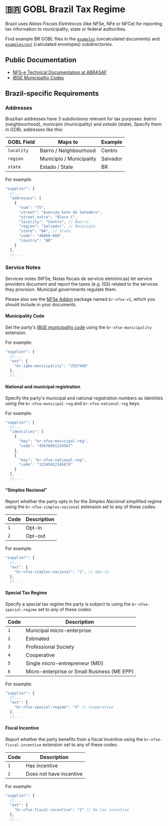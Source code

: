 # 🇧🇷 GOBL Brazil Tax Regime

Brazil uses _Notas Fiscais Eletrônicas_ (like NFSe, NFe or NFCe) for reporting tax information to municipality, state or federal authorities.

Find example BR GOBL files in the [`examples`](../../examples/br) (uncalculated documents) and [`examples/out`](../../examples/br/out) (calculated envelopes) subdirectories.

## Public Documentation

* [NFS-e Technical Documentation at ABRASAF](https://abrasf.org.br/biblioteca/arquivos-publicos/nfs-e)
* [IBGE Municipality Codes](https://www.ibge.gov.br/explica/codigos-dos-municipios.php)

## Brazil-specific Requirements

### Addresses

Brazilian addresses have 3 subdivisions relevant for tax purposes: _bairro_ (neighbourhood), _municipio_ (municipality) and _estado_ (state). Specify them in GOBL addresses like this:

| GOBL Field | Maps to                  | Example  |
| ---------- | ------------------------ | -------- |
| `locality` | Bairro / Neighbourhood   | Centro   |
| `region`   | Município / Municipality | Salvador |
| `state`    | Estado / State           | BR       |

For example:

```js
"supplier": {
  //...
  "addresses": [
    {
      "num": "75",
      "street": "Avenida Sete de Setembro",
      "street_extra": "Bloco C",
      "locality": "Centro", // Bairro
      "region": "Salvador", // Municipio
      "state": "BA", // State
      "code": "40060-000",
      "country": "BR"
    }
  ],
  //...
```

### Service Notes

Services notes (NFSe, Notas fiscais de servicio eletrônicas) let service providers document and report the taxes (e.g. ISS) related to the services they provision. Municipal governments regulate them.

Please also see the [NFSe Addon](../../addons/br/nfse) package named `br-nfse-v1`, which you should include in your documents.

#### Municipality Code

Set the party's [IBGE municipality code](https://www.ibge.gov.br/explica/codigos-dos-municipios.php) using the `br-nfse-municipality` extension.

For example:

```js
"supplier": {
  //...
  "ext": {
    "br-igbe-municipality": "2927408"
  },
  //...
```

#### National and municipal registration

Specify the party's municipal and national registration numbers as identities using the `br-nfse-municipal-reg` and `br-nfse-national-reg` keys.

For example:

```js
"supplier": {
  //...
  "identities": [
    {
      "key": "br-nfse-municipal-reg",
      "code": "45678901234567"
    },
    {
      "key": "br-nfse-national-reg",
      "code": "12345012345678"
    }
  ],
  //...
```

#### “Simples Nacional”

Report whether the party opts in for the _Simples Nacional_ simplified regime using the `br-nfse-simples-nacional` extension set to any of these codes:

| Code | Description |
| ---- | ----------- |
| `1`  | Opt-in      |
| `2`  | Opt-out     |

For example:

```js
"supplier": {
  //...
  "ext": {
    "br-nfse-simples-nacional": "1", // Opt-in
  },
  //...
```

#### Special Tax Regime

Specify a special tax regime the party is subject to using the `br-nfse-special-regime` set to any of these codes:

| Code | Description                                 |
| ---- | ------------------------------------------- |
| `1`  | Municipal micro-enterprise                  |
| `2`  | Estimated                                   |
| `3`  | Professional Society                        |
| `4`  | Cooperative                                 |
| `5`  | Single micro-entrepreneur (MEI)             |
| `6`  | Micro-enterprise or Small Business (ME EPP) |

For example:

```js
"supplier": {
  //...
  "ext": {
    "br-nfse-special-regime": "4" // Cooperative
  },
  //...
```

#### Fiscal Incentive

Report whether the party benefits from a fiscal incentive using the `br-nfse-fiscal-incentive` extension set to any of these codes:

| Code | Description             |
| ---- | ----------------------- |
| `1`  | Has incentive           |
| `2`  | Does not have incentive |

For example:

```js
"supplier": {
  //...
  "ext": {
    "br-nfse-fiscal-incentive": "2" // No tax incentive
  },
  //...
```
